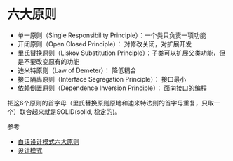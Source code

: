 # 六大原则

* 单一原则（Single Responsibility Principle）：一个类只负责一项功能
* 开闭原则（Open Closed Principle）： 对修改关闭，对扩展开发
* 里氏替换原则（Liskov Substitution Principle）：子类可以扩展父类功能，但是不要改变原有的功能
* 迪米特原则（Law of Demeter）： 降低耦合
* 接口隔离原则（Interface Segregation Principle）： 接口最小
* 依赖倒置原则（Dependence Inversion Principle）： 面向接口的编程

把这6个原则的首字母（里氏替换原则原地和迪米特法则的首字母重复，只取一个）联合起来就是SOLID(solid, 稳定的)。


参考
* [白话设计模式六大原则](https://www.jianshu.com/p/a489dd5ad1fe)
* [设计模式](http://blog.csdn.net/column/details/pattern.html)
